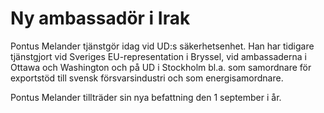 # Ny ambassadör i Irak

Pontus Melander tjänstgör idag vid UD:s säkerhetsenhet. Han har tidigare tjänstgjort vid Sveriges EU\-representation i Bryssel, vid ambassaderna i Ottawa och Washington och på UD i Stockholm bl.a. som samordnare för exportstöd till svensk försvarsindustri och som energisamordnare.

Pontus Melander tillträder sin nya befattning den 1 september i år.
